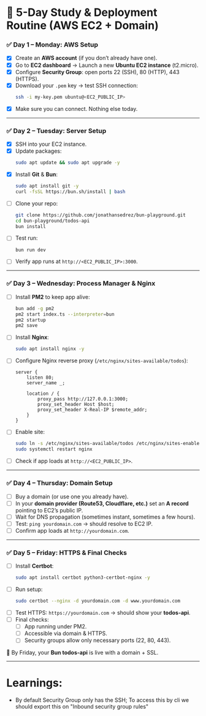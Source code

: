 # 🚀 5-Day Study & Deployment Routine (AWS EC2 + Domain)

### ✅ **Day 1 – Monday: AWS Setup**

- [x] Create an **AWS account** (if you don’t already have one).
- [x] Go to **EC2 dashboard** → Launch a new **Ubuntu EC2 instance** (t2.micro).
- [x] Configure **Security Group**: open ports 22 (SSH), 80 (HTTP), 443 (HTTPS).
- [x] Download your `.pem` key → test SSH connection:
  ```bash
  ssh -i my-key.pem ubuntu@<EC2_PUBLIC_IP>
  ```
- [x] Make sure you can connect. Nothing else today.

---

### ✅ **Day 2 – Tuesday: Server Setup**

- [x] SSH into your EC2 instance.
- [x] Update packages:
  ```bash
  sudo apt update && sudo apt upgrade -y
  ```
- [x] Install **Git** & **Bun**:
  ```bash
  sudo apt install git -y
  curl -fsSL https://bun.sh/install | bash
  ```
- [ ] Clone your repo:
  ```bash
  git clone https://github.com/jonathansedrez/bun-playground.git
  cd bun-playground/todos-api
  bun install
  ```
- [ ] Test run:
  ```bash
  bun run dev
  ```
- [ ] Verify app runs at `http://<EC2_PUBLIC_IP>:3000`.

---

### ✅ **Day 3 – Wednesday: Process Manager & Nginx**

- [ ] Install **PM2** to keep app alive:
  ```bash
  bun add -g pm2
  pm2 start index.ts --interpreter=bun
  pm2 startup
  pm2 save
  ```
- [ ] Install **Nginx**:
  ```bash
  sudo apt install nginx -y
  ```
- [ ] Configure Nginx reverse proxy (`/etc/nginx/sites-available/todos`):

  ```nginx
  server {
      listen 80;
      server_name _;

      location / {
          proxy_pass http://127.0.0.1:3000;
          proxy_set_header Host $host;
          proxy_set_header X-Real-IP $remote_addr;
      }
  }
  ```

- [ ] Enable site:
  ```bash
  sudo ln -s /etc/nginx/sites-available/todos /etc/nginx/sites-enabled/
  sudo systemctl restart nginx
  ```
- [ ] Check if app loads at `http://<EC2_PUBLIC_IP>`.

---

### ✅ **Day 4 – Thursday: Domain Setup**

- [ ] Buy a domain (or use one you already have).
- [ ] In your **domain provider (Route53, Cloudflare, etc.)** set an **A record** pointing to EC2’s public IP.
- [ ] Wait for DNS propagation (sometimes instant, sometimes a few hours).
- [ ] Test: `ping yourdomain.com` → should resolve to EC2 IP.
- [ ] Confirm app loads at `http://yourdomain.com`.

---

### ✅ **Day 5 – Friday: HTTPS & Final Checks**

- [ ] Install **Certbot**:
  ```bash
  sudo apt install certbot python3-certbot-nginx -y
  ```
- [ ] Run setup:
  ```bash
  sudo certbot --nginx -d yourdomain.com -d www.yourdomain.com
  ```
- [ ] Test HTTPS: `https://yourdomain.com` → should show your **todos-api**.
- [ ] Final checks:
  - [ ] App running under PM2.
  - [ ] Accessible via domain & HTTPS.
  - [ ] Security groups allow only necessary ports (22, 80, 443).

🎉 By Friday, your **Bun todos-api** is live with a domain + SSL.

---

# Learnings:

- By default Security Group only has the SSH; To access this by cli we should export this on "Inbound security group rules"
